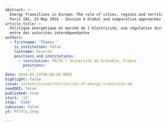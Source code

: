 ```yaml
---
abstract: >-
  Energy Transitions in Europe: The role of cities, regions and territories.
  Paris IAS, 23 May 2016 - Session 4 Global and comparative approaches
article_title: >-
  Politique énergétique et marché de l’électricité, une régulation distribuée
  entre des autorités interdépendantes
authors:
  - firstname: 'Thomas '
    is_institution: false
    lastname: Reverdy
    positions_and_institutions:
      - institution: PACTE / Université de Grenoble, France
        positions:
          - ''
date: 2016-05-23T06:00:00.000Z
highlight: false
issue: content/issues/territories-of-energy-transition.md
needDOI: false
published: true
start: '13'
stop: '2108'
subissue: false
yt: PT74la_2Vmg

---
```

<Youtube yt="PT74la_2Vmg" caption="Politique énergétique et marché de l’électricité, une régulation distribuée entre des autorités interdépendantes" start="13" stop="2108"></Youtube>
